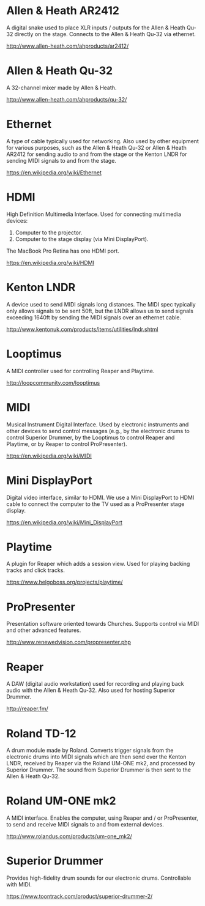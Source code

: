 # Allen & Heath AR2412

A digital snake used to place XLR inputs / outputs for the Allen & Heath Qu-32 directly on the stage. Connects to the Allen & Heath Qu-32 via ethernet.

http://www.allen-heath.com/ahproducts/ar2412/

# Allen & Heath Qu-32

A 32-channel mixer made by Allen & Heath.

http://www.allen-heath.com/ahproducts/qu-32/

# Ethernet

A type of cable typically used for networking. Also used by other equipment for various purposes, such as the Allen & Heath Qu-32 or Allen & Heath AR2412 for sending audio to and from the stage or the Kenton LNDR for sending MIDI signals to and from the stage.

https://en.wikipedia.org/wiki/Ethernet

# HDMI

High Definition Multimedia Interface. Used for connecting multimedia devices:

1. Computer to the projector.
1. Computer to the stage display (via Mini DisplayPort).

The MacBook Pro Retina has one HDMI port.

https://en.wikipedia.org/wiki/HDMI

# Kenton LNDR

A device used to send MIDI signals long distances. The MIDI spec typically only allows signals to be sent 50ft, but the LNDR allows us to send signals exceeding 1640ft by sending the MIDI signals over an ethernet cable.

http://www.kentonuk.com/products/items/utilities/lndr.shtml

# Looptimus

A MIDI controller used for controlling Reaper and Playtime.

http://loopcommunity.com/looptimus

# MIDI

Musical Instrument Digital Interface. Used by electronic instruments and other devices to send control messages (e.g., by the electronic drums to control Superior Drummer, by the Looptimus to control Reaper and Playtime, or by Reaper to control ProPresenter).

https://en.wikipedia.org/wiki/MIDI

# Mini DisplayPort

Digital video interface, similar to HDMI. We use a Mini DisplayPort to HDMI cable to connect the computer to the TV used as a ProPresenter stage display.

https://en.wikipedia.org/wiki/Mini_DisplayPort

# Playtime

A plugin for Reaper which adds a session view. Used for playing backing tracks and click tracks.

https://www.helgoboss.org/projects/playtime/

# ProPresenter

Presentation software oriented towards Churches. Supports control via MIDI and other advanced features.

http://www.renewedvision.com/propresenter.php

# Reaper

A DAW (digital audio workstation) used for recording and playing back audio with the Allen & Heath Qu-32. Also used for hosting Superior Drummer.

http://reaper.fm/

# Roland TD-12

A drum module made by Roland. Converts trigger signals from the electronic drums into MIDI signals which are then send over the Kenton LNDR, received by Reaper via the Roland UM-ONE mk2, and processed by Superior Drummer. The sound from Superior Drummer is then sent to the Allen & Heath Qu-32.

# Roland UM-ONE mk2

A MIDI interface. Enables the computer, using Reaper and / or ProPresenter, to send and receive MIDI signals to and from external devices.

http://www.rolandus.com/products/um-one_mk2/

# Superior Drummer

Provides high-fidelity drum sounds for our electronic drums. Controllable with MIDI.

https://www.toontrack.com/product/superior-drummer-2/
